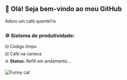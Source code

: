 ## 👋 Olá! Seja bem-vindo ao meu GitHub

Adoro um café quente!!☕

### ⚙️ Sistema de produtividade:

☑️ Código limpo  
☑️ Café na caneca  
☕ **Status:** Refill em andamento...

![Funny cat](https://i.gifer.com/UEl2.gif)
